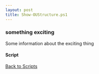 ```yaml
---
layout: post
title: Show-OUStructure.ps1
---
```


### something exciting

Some information about the exciting thing

#### Script

<script async src="https://gist-it.appspot.com/github.com/BanterBoy/scripts-blog/blob/master/PowerShell/scripts/activeDirectory/Show-OUStructure.ps1"></script>

<a href="/menu/_pages/scripts.html">Back to Scripts</a>

